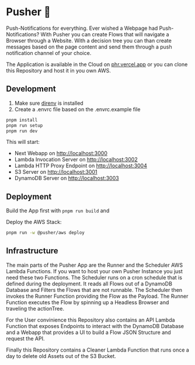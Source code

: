 # Pusher 💪

Push-Notifications for everything. Ever wished a Webpage had Push-Notifications? With Pusher you can create Flows that will navigate a Browser through a Website. With a decision tree you can than create messages based on the page content and send them through a push notification channel of your choice.

The Application is available in the Cloud on [phr.vercel.app](https://phr.vercel.app) or you can clone this Repository and host it in you own AWS.

## Development

1. Make sure [direnv](https://direnv.net/) is installed
2. Create a .envrc file based on the .envrc.example file

```sh
pnpm install
pnpm run setup
pnpm run dev
```

This will start:

- Next Webapp on <http://localhost:3000>
- Lambda Invocation Server on <http://localhost:3002>
- Lambda HTTP Proxy Endpoint on <http://localhost:3004>
- S3 Server on <http://localhost:3001>
- DynamoDB Server on <http://localhost:3003>

## Deployment

Build the App first with `pnpm run build` and

Deploy the AWS Stack:

```sh
pnpm run -w @pusher/aws deploy
```

## Infrastructure

The main parts of the Pusher App are the Runner and the Scheduler AWS Lambda Functions. If you want to host your own Pusher Instance you just need these two Functions. The Scheduler runs on a cron schedule that is defined during the deployment. It reads all Flows out of a DynamoDB Database and Filters the Flows that are not runnable. The Scheduler then invokes the Runner Function providing the Flow as the Payload. The Runner Function executes the Flow by spinning up a Headless Browser and traveling the actionTree.

For the User convinience this Repository also contains an API Lambda Function that exposes Endpoints to interact with the DynamoDB Database and a Webapp that provides a UI to build a Flow JSON Structure and request the API.

Finally this Repository contains a Cleaner Lambda Function that runs once a day to delete old Assets out of the S3 Bucket.
